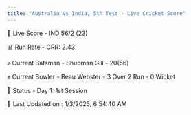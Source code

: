 ```yaml
---
title: "Australia vs India, 5th Test - Live Cricket Score"
---
```


🔴 Live Score - IND 56/2 (23)  

📊 Run Rate - CRR: 2.43  

✊ Current Batsman - Shubman Gill - 20(56)  

✊ Current Bowler - Beau Webster - 3 Over 2 Run - 0 Wicket  

📑 Status - Day 1: 1st Session

📝 Last Updated on : 1/3/2025, 6:54:40 AM  

